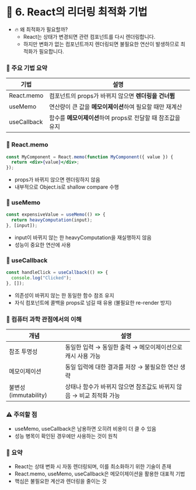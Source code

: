 # 📘 6. React의 리더링 최적화 기법

- 🔥 왜 최적화가 필요할까?
  - React는 상태가 변경되면 관련 컴포넌트를 다시 렌더링합니다.
  - 하지만 변화가 없는 컴포넌트까지 렌더링되면 불필요한 연산이 발생하므로 최적화가 필요합니다.


### 🧩 주요 기법 요약
| 기법           | 설명                                                           |
|----------------|----------------------------------------------------------------|
| React.memo     | 컴포넌트의 props가 바뀌지 않으면 **렌더링을 건너뜀**           |
| useMemo        | 연산량이 큰 값을 **메모이제이션**하여 필요할 때만 재계산       |
| useCallback    | 함수를 **메모이제이션**하여 props로 전달할 때 참조값을 유지    |


### 🔹 React.memo
```jsx
const MyComponent = React.memo(function MyComponent({ value }) {
  return <div>{value}</div>;
});
```
- props가 바뀌지 않으면 렌더링하지 않음
- 내부적으로 Object.is로 shallow compare 수행


### 🔹 useMemo
```jsx
const expensiveValue = useMemo(() => {
  return heavyComputation(input);
}, [input]);
```
- input이 바뀌지 않는 한 heavyComputation을 재실행하지 않음
- 성능이 중요한 연산에 사용


### 🔹 useCallback
```jsx
const handleClick = useCallback(() => {
  console.log("Clicked");
}, []);
```
- 의존성이 바뀌지 않는 한 동일한 함수 참조 유지
- 자식 컴포넌트에 콜백을 props로 넘길 때 유용 (불필요한 re-render 방지)


### 🧠 컴퓨터 과학 관점에서의 이해
| 개념                  | 설명                                                                 |
|-----------------------|----------------------------------------------------------------------|
| 참조 투명성           | 동일한 입력 → 동일한 출력 → 메모이제이션으로 캐시 사용 가능          |
| 메모이제이션          | 동일 입력에 대한 결과를 저장 → 불필요한 연산 생략                    |
| 불변성 (immutability) | 상태나 함수가 바뀌지 않으면 참조값도 바뀌지 않음 → 비교 최적화 가능  |


### ⚠️ 주의할 점
- useMemo, useCallback은 남용하면 오히려 비용이 더 클 수 있음
- 성능 병목이 확인된 경우에만 사용하는 것이 원칙


### 💬 요약
- React는 상태 변화 시 자동 렌더링되며, 이를 최소화하기 위한 기술이 존재
- React.memo, useMemo, useCallback은 메모이제이션을 활용한 대표적 기법
- 핵심은 불필요한 계산과 렌더링을 줄이는 것
